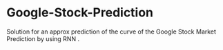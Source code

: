 # Google-Stock-Prediction
Solution for an approx prediction of the curve of the Google Stock Market Prediction by using RNN .
